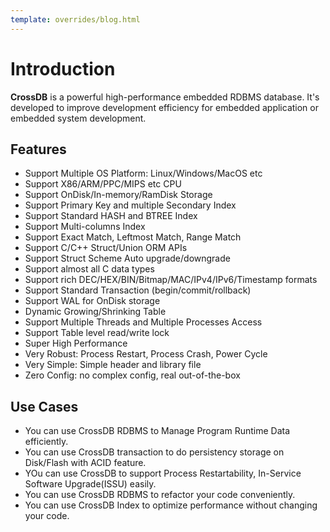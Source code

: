 ```yaml
---
template: overrides/blog.html
---
```


# Introduction

**CrossDB** is a powerful high-performance embedded RDBMS database. It's developed to 
improve development efficiency for embedded application or embedded system development. 

## Features

- Support Multiple OS Platform: Linux/Windows/MacOS etc
- Support X86/ARM/PPC/MIPS etc CPU
- Support OnDisk/In-memory/RamDisk Storage
- Support Primary Key and multiple Secondary Index
- Support Standard HASH and BTREE Index
- Support Multi-columns Index
- Support Exact Match, Leftmost Match, Range Match
- Support C/C++ Struct/Union ORM APIs
- Support Struct Scheme Auto upgrade/downgrade
- Support almost all C data types
- Support rich DEC/HEX/BIN/Bitmap/MAC/IPv4/IPv6/Timestamp formats
- Support Standard Transaction (begin/commit/rollback)
- Support WAL for OnDisk storage
- Dynamic Growing/Shrinking Table
- Support Multiple Threads and Multiple Processes Access
- Support Table level read/write lock
- Super High Performance
- Very Robust: Process Restart, Process Crash, Power Cycle
- Very Simple: Simple header and library file
- Zero Config: no complex config, real out-of-the-box

## Use Cases

- You can use CrossDB RDBMS to Manage Program Runtime Data efficiently.
- You can use CrossDB transaction to do persistency storage on Disk/Flash with ACID feature.
- YOu can use CrossDB to support Process Restartability, In-Service Software Upgrade(ISSU) easily.
- You can use CrossDB RDBMS to refactor your code conveniently.
- You can use CrossDB Index to optimize performance without changing your code.

<!--
- You can use CrossDB Trigger to implement Data-Driven programming paradigm.
- You can use CrossDB PUBSUB to subscribe DB from other process's DB either on same host or remote host.
- You can use CrossDB to implement Centralize-DB programming paradigm.
- You can use CrossDB eventloop to implement event-driven programming paradigm.
- You can use CrossDB RPC to build distributed service.
- You can use CrossDB CLI tool to debug running program's data in off-line way.
- You can use CrossDB SQL to view/create/update/delete/filter program data.
- You can use CrossDB Browser to view program data.
- You can use CrossDB to do DB backup restore it.
- You can use CrossDB DB Change Log to view DB change history with filter, backtrace, rate-limit, expiring, etc.
- You can use Python connector to write unit test with SQL to test program.
- You can copy the DB folders from device and open on PC/Server with CrossDB-cli or Python directly.
- Use CrossDB DB-Driven Mode to Build Program Logic (Table Trigger, FK, auto delete, Cascade Trigger)
- Use CrossDB Python Connector to do DB-Driven Unit Test
- Use CrossDB Pub/Sub to Build Distributed System (Eventloop/Timer/WorkQueue, vs IPC, OOP [priv data])
- Use CrossDB Pub/Sub to Build Centralized DB-Driven System (3rd lang, DM no checkpoint)
- CrossDB Serialization and RPC
- CrossDB SQL Connectors (RESP3, Python)
- CrossDB SQL Drivers (C, Python)
-->